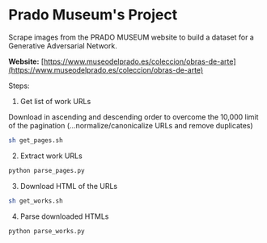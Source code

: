# Prado Museum's Project

Scrape images from the PRADO MUSEUM website to build a dataset for a Generative Adversarial Network.

**Website:** [https://www.museodelprado.es/coleccion/obras-de-arte](https://www.museodelprado.es/coleccion/obras-de-arte)

Steps:

1. Get list of work URLs

Download in ascending and descending order to overcome the 10,000 limit of the pagination (...normalize/canonicalize URLs and remove duplicates)

```bash
sh get_pages.sh
```

2. Extract work URLs

```bash
python parse_pages.py
```

3. Download HTML of the URLs

```bash
sh get_works.sh
```

4. Parse downloaded HTMLs

```bash
python parse_works.py
```
